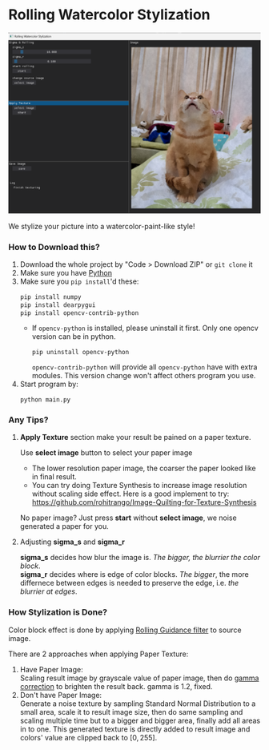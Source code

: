 # Rolling Watercolor Stylization
![alt text](readme_demo_screenshot.png)

We stylize your picture into a watercolor-paint-like style!


### How to Download this?
1. Download the whole project by "Code > Download ZIP" or `git clone` it
2. Make sure you have [Python](https://www.python.org/downloads/)
3. Make sure you `pip install`'d these:
    ```
    pip install numpy 
    pip install dearpygui
    pip install opencv-contrib-python
    ```
    - If `opencv-python` is installed, please uninstall it first. Only one opencv version can be in python.
        ```
        pip uninstall opencv-python 
        ```
        `opencv-contrib-python` will provide all `opencv-python` have with extra modules. This version change won't affect others program you use.
4. Start program by:
    ```
    python main.py
    ```
### Any Tips?
1. **Apply Texture** section make your result be pained on a paper texture.
    
    Use **select image** button to select your paper image
      - The lower resolution paper image, the coarser the paper looked like in final result. 
      - You can try doing Texture Synthesis to increase image resolution without scaling side effect. Here is a good implement to try: https://github.com/rohitrango/Image-Quilting-for-Texture-Synthesis 
    
    No paper image? Just press **start** without **select image**, we noise generated a paper for you. 
2. Adjusting **sigma_s** and **sigma_r**
 
    **sigma_s** decides how blur the image is. *The bigger, the blurrier the color block*.   
    **sigma_r** decides where is edge of color blocks. *The bigger*, the more differnece between edges is needed to preserve the edge, i.e. *the blurrier at edges*.  
### How Stylization is Done?
Color block effect is done by applying [Rolling Guidance filter](https://www.cse.cuhk.edu.hk/leojia/projects/rollguidance/) to source image.

There are 2 approaches when applying Paper Texture:
1. Have Paper Image:  
   Scaling result image by grayscale value of paper image, then do [gamma correction](https://en.wikipedia.org/wiki/Gamma_correction) to brighten the result back. gamma is $1.2$, fixed.
2. Don't have Paper Image:  
   Generate a noise texture by sampling Standard Normal Distribution to a small area, scale it to result image size, then do same sampling and scaling  multiple time but to a bigger and bigger area, finally add all areas in to one. This generated texture is directly added to result image and  colors' value are clipped back to $[0,255]$.